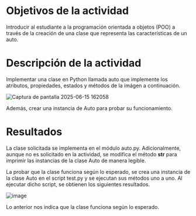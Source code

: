 # Objetivos de la actividad

Introducir al estudiante a la programación orientada a objetos (POO) a través de la creación de una clase que representa las características de un auto.

# Descripción de la actividad

Implementar una clase en Python llamada auto que implemente los atributos, propiedades, estados y métodos de la imágen a continuación.

![Captura de pantalla 2025-06-15 162058](https://github.com/user-attachments/assets/16ff00f7-051c-4d81-ac95-5b3863093756)

Además, crear una instancia de Auto para probar su funcionamiento.

# Resultados

La clase solicitada se implementa en el módulo auto.py. Adicionalmente, aunque no es solicitado en la actividad, se modifica el método __str__ para imprimir las instancias de la clase Auto
de manera legible.

La probar que la clase funciona según lo esperado, se crea una instancia de la clase Auto en el script test.py y se ejecutan sus métodos uno a uno. Al ejecutar dicho script, se obtienen los siguientes
resultados.

![image](https://github.com/user-attachments/assets/5e8bde2a-9fe6-4206-b1b3-3bb3c5e8be25)

Lo anterior nos indica que la clase funciona según lo esperado.
